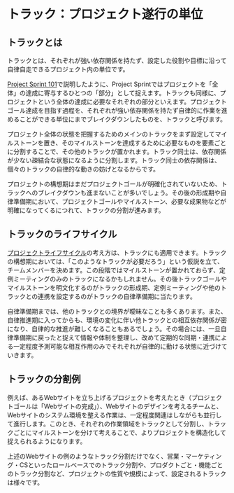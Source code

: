 # トラック：プロジェクト遂行の単位

## トラックとは

トラックとは、それぞれが強い依存関係を持たず、設定した役割や目標に沿って自律自走できるプロジェクト内の単位です。

[Project Sprint 101](broken-reference)で説明したように、Project Sprintではプロジェクトを「全体」の達成に寄与するひとつの「部分」として捉えます。トラックも同様に、プロジェクトという全体の達成に必要なそれぞれの部分といえます。プロジェクトゴール達成を目指す過程を、それぞれが強い依存関係を持たず自律的に作業を進めることができる単位にまでブレイクダウンしたものを、トラックと呼びます。

プロジェクト全体の状態を把握するためのメインのトラックをまず設定してマイルストーンを置き、そのマイルストーンを達成するために必要なものを要素ごとに分割することで、その他のトラックが置かれます。トラック同士は、依存関係が少ない疎結合な状態になるように分割します。トラック同士の依存関係は、個々のトラックの自律的な動きの妨げとなるからです。

プロジェクトの構想期はまだプロジェクトゴールが明確化されていないため、トラックへのブレイクダウンも進まないことが多いでしょう。その後の形成期や自律準備期において、プロジェクトゴールやマイルストーン、必要な成果物などが明確になってくるにつれて、トラックの分割が進みます。

## トラックのライフサイクル

[プロジェクトライフサイクル](section2-0.md)の考え方は、トラックにも適用できます。トラックの構想期においては、「このようなトラックが必要だろう」という仮説を立て、チームメンバーを決めます。この段階ではマイルストーンが置かれておらず、定例ミーティングのみのトラックになるかもしれません。その後トラックゴールやマイルストーンを明文化するのがトラックの形成期、定例ミーティングや他のトラックとの連携を設定するのがトラックの自律準備期に当たります。

自律準備期までは、他のトラックとの境界が曖昧なことも多くあります。また、自律推進期に入ってからも、環境の変化に伴い他トラックとの相互依存関係が密になり、自律的な推進が難しくなることもあるでしょう。その場合には、一旦自律準備期に戻ったと捉えて情報や体制を整理し、改めて定期的な同期・連携による一定程度予測可能な相互作用のみでそれぞれが自律的に動ける状態に近づけていきます。

## トラックの分割例

例えば、あるWebサイトを立ち上げるプロジェクトを考えたとき（プロジェクトゴールは「Webサイトの完成」）、Webサイトのデザインを考えるチームと、Webサイトのシステム環境を整える作業は、一定程度関連はしながらも並行して進行します。このとき、それぞれの作業領域をトラックとして分割し、トラックごとにマイルストーンを分けて考えることで、よりプロジェクトを構造化して捉えられるようになります。

上述のWebサイトの例のようなトラック分割だけでなく、営業・マーケティング・CSといったロールベースでのトラック分割や、プロダクトごと・機能ごとのトラック分割など、プロジェクトの性質や規模によって、設定されるトラックは様々です。
